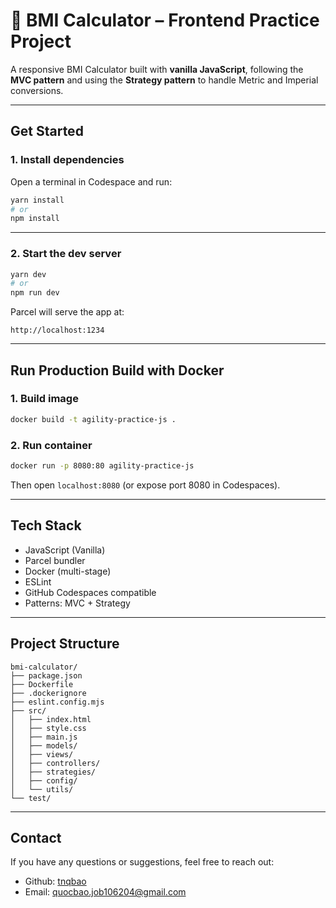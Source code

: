 # 🧾 BMI Calculator – Frontend Practice Project

A responsive BMI Calculator built with **vanilla JavaScript**, following the **MVC pattern** and using the **Strategy pattern** to handle Metric and Imperial conversions.

---

## Get Started

### 1. Install dependencies

Open a terminal in Codespace and run:

```bash
yarn install
# or
npm install
```

---

### 2. Start the dev server

```bash
yarn dev
# or
npm run dev
```

Parcel will serve the app at:

```http request
http://localhost:1234
```

---

## Run Production Build with Docker

### 1. Build image

```bash
docker build -t agility-practice-js .
```

### 2. Run container

```bash
docker run -p 8080:80 agility-practice-js
```

Then open `localhost:8080` (or expose port 8080 in Codespaces).

---

## Tech Stack

* JavaScript (Vanilla)
* Parcel bundler
* Docker (multi-stage)
* ESLint
* GitHub Codespaces compatible
* Patterns: MVC + Strategy

---

## Project Structure

```
bmi-calculator/
├── package.json
├── Dockerfile
├── .dockerignore
├── eslint.config.mjs
├── src/
│   ├── index.html
│   ├── style.css
│   ├── main.js
│   ├── models/
│   ├── views/
│   ├── controllers/
│   ├── strategies/
│   ├── config/
│   └── utils/
└── test/
```

---


## Contact

If you have any questions or suggestions, feel free to reach out:

* Github: [tnqbao](https://github.com/tnqbao)
* Email: [quocbao.job106204@gmail.com](mailto:quocbao.job106204@gmail.com)
